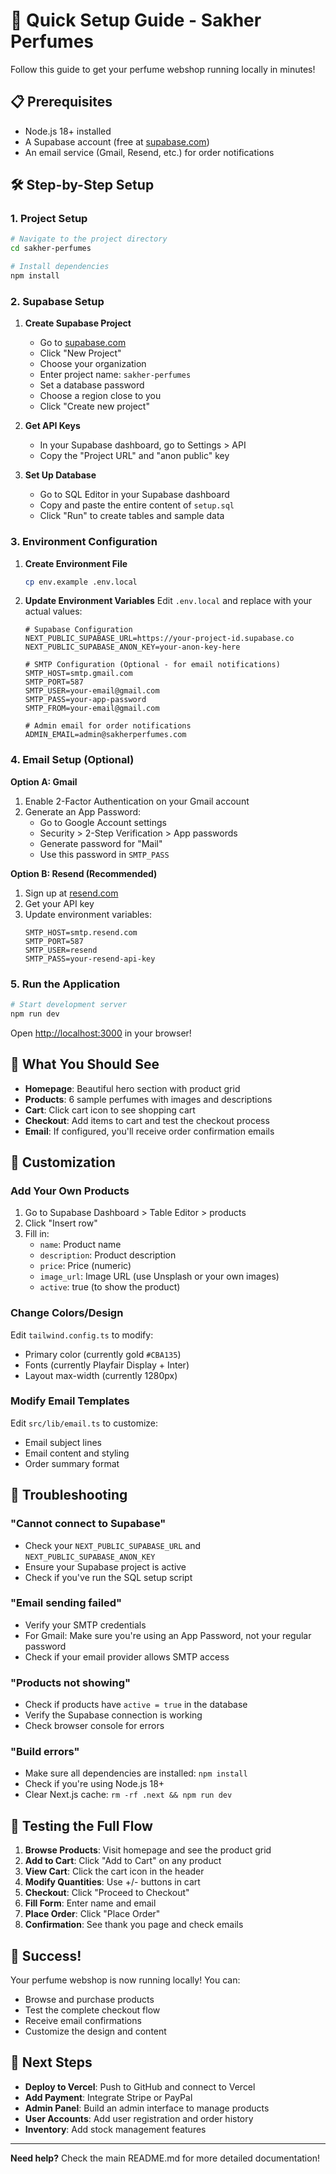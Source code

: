 # 🚀 Quick Setup Guide - Sakher Perfumes

Follow this guide to get your perfume webshop running locally in minutes!

## 📋 Prerequisites

- Node.js 18+ installed
- A Supabase account (free at [supabase.com](https://supabase.com))
- An email service (Gmail, Resend, etc.) for order notifications

## 🛠️ Step-by-Step Setup

### 1. Project Setup

```bash
# Navigate to the project directory
cd sakher-perfumes

# Install dependencies
npm install
```

### 2. Supabase Setup

1. **Create Supabase Project**
   - Go to [supabase.com](https://supabase.com)
   - Click "New Project"
   - Choose your organization
   - Enter project name: `sakher-perfumes`
   - Set a database password
   - Choose a region close to you
   - Click "Create new project"

2. **Get API Keys**
   - In your Supabase dashboard, go to Settings > API
   - Copy the "Project URL" and "anon public" key

3. **Set Up Database**
   - Go to SQL Editor in your Supabase dashboard
   - Copy and paste the entire content of `setup.sql`
   - Click "Run" to create tables and sample data

### 3. Environment Configuration

1. **Create Environment File**
   ```bash
   cp env.example .env.local
   ```

2. **Update Environment Variables**
   Edit `.env.local` and replace with your actual values:

   ```env
   # Supabase Configuration
   NEXT_PUBLIC_SUPABASE_URL=https://your-project-id.supabase.co
   NEXT_PUBLIC_SUPABASE_ANON_KEY=your-anon-key-here

   # SMTP Configuration (Optional - for email notifications)
   SMTP_HOST=smtp.gmail.com
   SMTP_PORT=587
   SMTP_USER=your-email@gmail.com
   SMTP_PASS=your-app-password
   SMTP_FROM=your-email@gmail.com

   # Admin email for order notifications
   ADMIN_EMAIL=admin@sakherperfumes.com
   ```

### 4. Email Setup (Optional)

**Option A: Gmail**
1. Enable 2-Factor Authentication on your Gmail account
2. Generate an App Password:
   - Go to Google Account settings
   - Security > 2-Step Verification > App passwords
   - Generate password for "Mail"
   - Use this password in `SMTP_PASS`

**Option B: Resend (Recommended)**
1. Sign up at [resend.com](https://resend.com)
2. Get your API key
3. Update environment variables:
   ```env
   SMTP_HOST=smtp.resend.com
   SMTP_PORT=587
   SMTP_USER=resend
   SMTP_PASS=your-resend-api-key
   ```

### 5. Run the Application

```bash
# Start development server
npm run dev
```

Open [http://localhost:3000](http://localhost:3000) in your browser!

## 🎯 What You Should See

- **Homepage**: Beautiful hero section with product grid
- **Products**: 6 sample perfumes with images and descriptions
- **Cart**: Click cart icon to see shopping cart
- **Checkout**: Add items to cart and test the checkout process
- **Email**: If configured, you'll receive order confirmation emails

## 🔧 Customization

### Add Your Own Products

1. Go to Supabase Dashboard > Table Editor > products
2. Click "Insert row"
3. Fill in:
   - `name`: Product name
   - `description`: Product description
   - `price`: Price (numeric)
   - `image_url`: Image URL (use Unsplash or your own images)
   - `active`: true (to show the product)

### Change Colors/Design

Edit `tailwind.config.ts` to modify:
- Primary color (currently gold `#CBA135`)
- Fonts (currently Playfair Display + Inter)
- Layout max-width (currently 1280px)

### Modify Email Templates

Edit `src/lib/email.ts` to customize:
- Email subject lines
- Email content and styling
- Order summary format

## 🚨 Troubleshooting

### "Cannot connect to Supabase"
- Check your `NEXT_PUBLIC_SUPABASE_URL` and `NEXT_PUBLIC_SUPABASE_ANON_KEY`
- Ensure your Supabase project is active
- Check if you've run the SQL setup script

### "Email sending failed"
- Verify your SMTP credentials
- For Gmail: Make sure you're using an App Password, not your regular password
- Check if your email provider allows SMTP access

### "Products not showing"
- Check if products have `active = true` in the database
- Verify the Supabase connection is working
- Check browser console for errors

### "Build errors"
- Make sure all dependencies are installed: `npm install`
- Check if you're using Node.js 18+
- Clear Next.js cache: `rm -rf .next && npm run dev`

## 📱 Testing the Full Flow

1. **Browse Products**: Visit homepage and see the product grid
2. **Add to Cart**: Click "Add to Cart" on any product
3. **View Cart**: Click the cart icon in the header
4. **Modify Quantities**: Use +/- buttons in cart
5. **Checkout**: Click "Proceed to Checkout"
6. **Fill Form**: Enter name and email
7. **Place Order**: Click "Place Order"
8. **Confirmation**: See thank you page and check emails

## 🎉 Success!

Your perfume webshop is now running locally! You can:
- Browse and purchase products
- Test the complete checkout flow
- Receive email confirmations
- Customize the design and content

## 🚀 Next Steps

- **Deploy to Vercel**: Push to GitHub and connect to Vercel
- **Add Payment**: Integrate Stripe or PayPal
- **Admin Panel**: Build an admin interface to manage products
- **User Accounts**: Add user registration and order history
- **Inventory**: Add stock management features

---

**Need help?** Check the main README.md for more detailed documentation! 